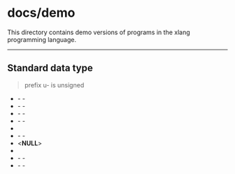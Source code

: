 # docs/demo

This directory contains demo versions of programs in the xlang programming language.

---

## Standard data type

> prefix u- is unsigned

- <int8>
    - <uint8>
    - <int8>
- <int16>
    - <uint16>
    - <int16>
- <int32>
    - <uint32>
    - <int32>
- <int64>
    - <uint64>
    - <int64>
- <boolean>
- <char>
    - <string>
    - <char>
- <__NULL__>
- <chain>
- <float>
    - <ufloat>
    - <float>
- <decimal>
    - <udecimal>
    - <decimal>